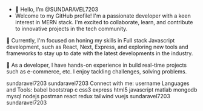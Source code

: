 - 👋 Hello, I’m @SUNDARAVEL7203
-  Welcome to my GitHub profile! I'm a passionate developer with a keen interest in MERN stack. I'm excited to collaborate, learn, and contribute to innovative projects in the tech community.

🔭 Currently, I'm focused on honing my skills in Full stack Javascript development, such as React, Next, Express, and exploring new tools and frameworks to stay up to date with the latest developments in the industry.

💼 As a developer, I have hands-on experience in build real-time projects such as e-commerce, etc. I enjoy tackling challenges, solving problems.

sundaravel7203
sundaravel7203
Connect with me:
username
Languages and Tools:
babel
bootstrap
c
css3
express
html5
javascript
matlab
mongodb
mysql
nodejs
postman
react
redux
tailwind
vuejs
sundaravel7203
sundaravel7203
<!---
SUNDARAVEL7203/SUNDARAVEL7203 is a ✨ special ✨ repository because its `README.md` (this file) appears on your GitHub profile.
You can click the Preview link to take a look at your changes.
--->
